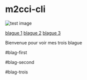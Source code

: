# m2cci-cli

![test image](../src/image/profil.jpg)

[blague 1](../src/blague1.txt)
[blague 2](../src/blague2.txt)
[blague 3](../src/blague3.txt)

Bienvenue pour voir mes trois blague

#blag-first

#blag-second

#blag-trois

